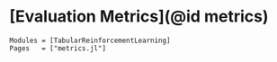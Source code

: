 # [Evaluation Metrics](@id metrics)

```@autodocs
Modules = [TabularReinforcementLearning]
Pages   = ["metrics.jl"]
```

